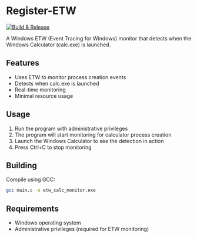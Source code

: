 # Register-ETW

[![Build & Release](https://github.com/getel-arch/C-Template/actions/workflows/build_and_release.yaml/badge.svg)](https://github.com/getel-arch/C-Template/actions/workflows/build_and_release.yaml)

A Windows ETW (Event Tracing for Windows) monitor that detects when the Windows Calculator (calc.exe) is launched.

## Features

- Uses ETW to monitor process creation events
- Detects when calc.exe is launched
- Real-time monitoring
- Minimal resource usage

## Usage

1. Run the program with administrative privileges
2. The program will start monitoring for calculator process creation
3. Launch the Windows Calculator to see the detection in action
4. Press Ctrl+C to stop monitoring

## Building

Compile using GCC:
```bash
gcc main.c -o etw_calc_monitor.exe
```

## Requirements

- Windows operating system
- Administrative privileges (required for ETW monitoring)
